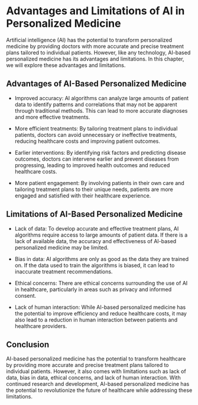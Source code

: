 Advantages and Limitations of AI in Personalized Medicine
===========================================================================================================

Artificial intelligence (AI) has the potential to transform personalized medicine by providing doctors with more accurate and precise treatment plans tailored to individual patients. However, like any technology, AI-based personalized medicine has its advantages and limitations. In this chapter, we will explore these advantages and limitations.

Advantages of AI-Based Personalized Medicine
--------------------------------------------

* Improved accuracy: AI algorithms can analyze large amounts of patient data to identify patterns and correlations that may not be apparent through traditional methods. This can lead to more accurate diagnoses and more effective treatments.

* More efficient treatments: By tailoring treatment plans to individual patients, doctors can avoid unnecessary or ineffective treatments, reducing healthcare costs and improving patient outcomes.

* Earlier interventions: By identifying risk factors and predicting disease outcomes, doctors can intervene earlier and prevent diseases from progressing, leading to improved health outcomes and reduced healthcare costs.

* More patient engagement: By involving patients in their own care and tailoring treatment plans to their unique needs, patients are more engaged and satisfied with their healthcare experience.

Limitations of AI-Based Personalized Medicine
---------------------------------------------

* Lack of data: To develop accurate and effective treatment plans, AI algorithms require access to large amounts of patient data. If there is a lack of available data, the accuracy and effectiveness of AI-based personalized medicine may be limited.

* Bias in data: AI algorithms are only as good as the data they are trained on. If the data used to train the algorithms is biased, it can lead to inaccurate treatment recommendations.

* Ethical concerns: There are ethical concerns surrounding the use of AI in healthcare, particularly in areas such as privacy and informed consent.

* Lack of human interaction: While AI-based personalized medicine has the potential to improve efficiency and reduce healthcare costs, it may also lead to a reduction in human interaction between patients and healthcare providers.

Conclusion
----------

AI-based personalized medicine has the potential to transform healthcare by providing more accurate and precise treatment plans tailored to individual patients. However, it also comes with limitations such as lack of data, bias in data, ethical concerns, and lack of human interaction. With continued research and development, AI-based personalized medicine has the potential to revolutionize the future of healthcare while addressing these limitations.
